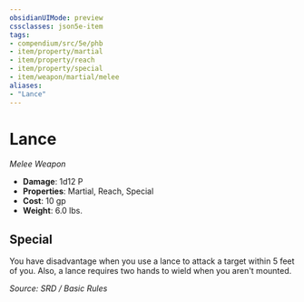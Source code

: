```yaml
---
obsidianUIMode: preview
cssclasses: json5e-item
tags:
- compendium/src/5e/phb
- item/property/martial
- item/property/reach
- item/property/special
- item/weapon/martial/melee
aliases: 
- "Lance"
---
```

# Lance
*Melee Weapon*  

- **Damage**: 1d12 P
- **Properties**: Martial, Reach, Special
- **Cost**: 10 gp
- **Weight**: 6.0 lbs.

## Special

You have disadvantage when you use a lance to attack a target within 5 feet of you. Also, a lance requires two hands to wield when you aren't mounted.

*Source: SRD / Basic Rules*
